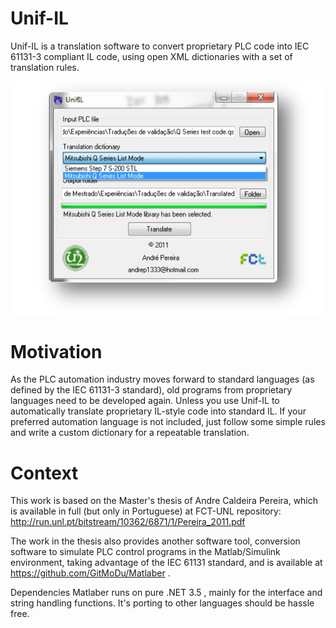 Unif-IL
=======

Unif-IL is a translation software to convert proprietary PLC code into IEC 61131-3 compliant IL code, using open XML dictionaries with a set of translation rules.

![](https://raw.githubusercontent.com/GitMoDu/Unif-IL/master/Media/UnifILscreenshot.jpg)

Motivation
=======
As the PLC automation industry moves forward to standard languages (as defined by the IEC 61131-3 standard), old programs from proprietary languages need to be developed again. Unless you use Unif-IL to automatically translate proprietary IL-style code into standard IL. If your preferred automation language is not included, just follow some simple rules and write a custom dictionary for a repeatable translation.

Context
=======
This work is based on the Master's thesis of Andre Caldeira Pereira, which is available in full (but only in Portuguese) at FCT-UNL repository: http://run.unl.pt/bitstream/10362/6871/1/Pereira_2011.pdf

The work in the thesis also provides another software tool, conversion software to simulate PLC control programs in the Matlab/Simulink environment, taking advantage of the IEC 61131 standard, and is available at https://github.com/GitMoDu/Matlaber .

Dependencies
Matlaber runs on pure .NET 3.5 , mainly for the interface and string handling functions. It's porting to other languages should be hassle free. 
